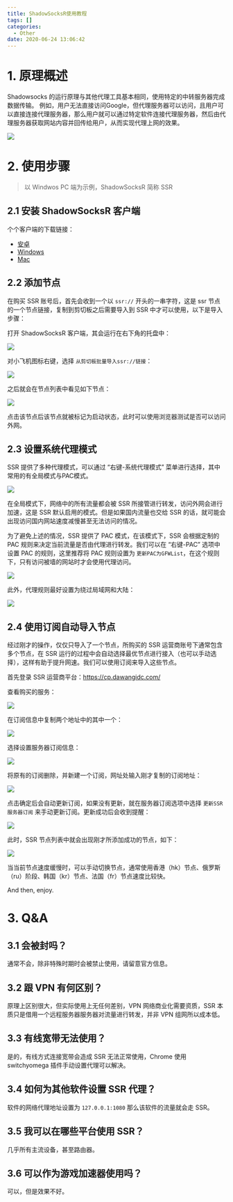 ```yaml
---
title: ShadowSocksR使用教程
tags: []
categories:
  - Other
date: 2020-06-24 13:06:42
---
```


# 1. 原理概述

Shadowsocks 的运行原理与其他代理工具基本相同，使用特定的中转服务器完成数据传输。 例如，用户无法直接访问Google，但代理服务器可以访问，且用户可以直接连接代理服务器，那么用户就可以通过特定软件连接代理服务器，然后由代理服务器获取网站内容并回传给用户，从而实现代理上网的效果。

![](https://bingtaoli.github.io/2016/11/23/shadowsocks%E5%AE%9E%E7%8E%B0%E5%8E%9F%E7%90%86/shadowsocks.png)

# 2. 使用步骤

> 以 Windwos PC 端为示例，ShadowSocksR 简称 SSR

## 2.1 安装 ShadowSocksR 客户端

个个客户端的下载链接：

- [安卓](http://23.91.23.40:8080/Maying.apk)
- [Windows](https://github.com/shadowsocksrr/shadowsocksr-csharp/releases/tag/4.8.0)
- [Mac](https://github.com/qinyuhang/ShadowsocksX-NG-R/releases)

## 2.2 添加节点

在购买 SSR 账号后，首先会收到一个以 `ssr://` 开头的一串字符，这是 ssr 节点的一个节点链接，复制到剪切板之后需要导入到 SSR 中才可以使用，以下是导入步骤：

打开 ShadowSocksR 客户端，其会运行在右下角的托盘中：

![](http://study.esunr.xyz/1592976584516.png)

对小飞机图标右键，选择 `从剪切板批量导入ssr://链接`：

![](http://study.esunr.xyz/1592977097117.png)

之后就会在节点列表中看见如下节点：

![](http://study.esunr.xyz/1592976952971.png)

点击该节点后该节点就被标记为启动状态，此时可以使用浏览器测试是否可以访问外网。

## 2.3 设置系统代理模式

SSR 提供了多种代理模式，可以通过 “右键-系统代理模式” 菜单进行选择，其中常用的有全局模式与PAC模式。

![](http://study.esunr.xyz/1592977883928.png)

在全局模式下，网络中的所有流量都会被 SSR 所接管进行转发，访问外网会进行加速，这是 SSR 默认启用的模式。但是如果国内流量也交给 SSR 的话，就可能会出现访问国内网站速度减慢甚至无法访问的情况。

为了避免上述的情况，SSR 提供了 PAC 模式，在该模式下，SSR 会根据定制的 PAC 规则来决定当前流量是否由代理进行转发。我们可以在 “右键-PAC” 选项中设置 PAC 的规则，这里推荐将 PAC 规则设置为 `更新PAC为GFWList`，在这个规则下，只有访问被墙的网站时才会使用代理访问。

![](http://study.esunr.xyz/1592977839737.png)

此外，代理规则最好设置为绕过局域网和大陆：

![](http://study.esunr.xyz/1592977801746.png)

## 2.4 使用订阅自动导入节点

经过刚才的操作，仅仅只导入了一个节点，所购买的 SSR 运营商账号下通常包含多个节点，在 SSR 运行的过程中会自动选择最优节点进行接入（也可以手动选择），这样有助于提升网速。我们可以使用订阅来导入这些节点。

首先登录 SSR 运营商平台：https://cp.dawangidc.com/ 

查看购买的服务：

![](http://study.esunr.xyz/1592978420665.png)

在订阅信息中复制两个地址中的其中一个：

![](http://study.esunr.xyz/1592978502022.png)

选择设置服务器订阅信息：

![](http://study.esunr.xyz/1592978550277.png)

将原有的订阅删除，并新建一个订阅，网址处输入刚才复制的订阅地址：

![](http://study.esunr.xyz/1592978597721.png)

点击确定后会自动更新订阅，如果没有更新，就在服务器订阅选项中选择 `更新SSR服务器订阅` 来手动更新订阅。更新成功后会收到提醒：

![](http://study.esunr.xyz/1592978774898.png)

此时，SSR 节点列表中就会出现刚才所添加成功的节点，如下：

![](http://study.esunr.xyz/1592978930396.png)

当当前节点速度缓慢时，可以手动切换节点，通常使用香港（hk）节点、俄罗斯（ru）阶段、韩国（kr）节点、法国（fr）节点速度比较快。

And then, enjoy.

# 3. Q&A

## 3.1 会被封吗？

通常不会，除非特殊时期时会被禁止使用，请留意官方信息。

## 3.2 跟 VPN 有何区别？

原理上区别很大，但实际使用上无任何差别，VPN 网络商业化需要资质，SSR 本质只是借用一个远程服务器服务器对流量进行转发，并非 VPN 组网所以成本低。

## 3.3 有线宽带无法使用？

是的，有线方式连接宽带会造成 SSR 无法正常使用，Chrome 使用 switchyomega 插件手动设置代理可以解决。

## 3.4 如何为其他软件设置 SSR 代理？

软件的网络代理地址设置为 `127.0.0.1:1080` 那么该软件的流量就会走 SSR。

## 3.5 我可以在哪些平台使用 SSR？

几乎所有主流设备，甚至路由器。

## 3.6 可以作为游戏加速器使用吗？

可以，但是效果不好。

